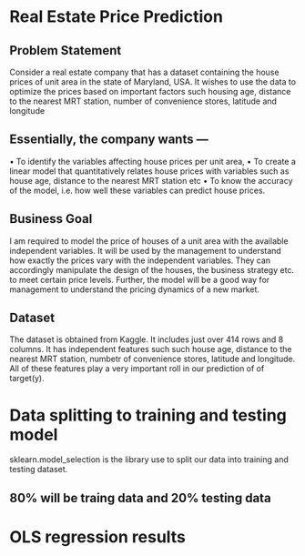# Real Estate Price Prediction
## Problem Statement
Consider a real estate company that has a dataset containing the house prices of unit area in the state of Maryland, USA. It wishes to use the data to optimize the prices based on important factors such housing age, distance to the nearest MRT station, number of convenience stores, latitude and longitude
## Essentially, the company wants —
•	To identify the variables affecting house prices per unit area, 
•	To create a linear model that quantitatively relates house prices with variables such as house age, distance to the nearest MRT station etc
•	To know the accuracy of the model, i.e. how well these variables can predict house prices.
## Business Goal
I am required to model the price of houses of a unit area with the available independent variables. It will be used by the management to understand how exactly the prices vary with the independent variables. They can accordingly manipulate the design of the houses, the business strategy etc. to meet certain price levels. Further, the model will be a good way for management to understand the pricing dynamics of a new market.
## Dataset
The dataset is obtained from Kaggle. It includes just over 414 rows and 8 columns. It has independent features such such house age, distance to the nearest MRT station, numbetr of convenience stores, latitude and longitude. All of these features play a very important roll in our prediction of of target(y).
# Data splitting to training and testing model
sklearn.model_selection is the library use to split our data into training and testing dataset. 
## 80% will be traing data and 20% testing data
# OLS regression results

